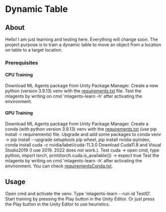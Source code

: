 # Dynamic Table

## About <a name = "about"></a>

Hello! I am just learning and testing here. Everything will change soon. The project purpose is to train a dynamic table to move an object from a location on table to a target location.

### Prerequisites <a name = "prerequisites"></a>

#### CPU Training

Download ML Agents package from Unity Package Manager.
Create a new python (version 3.9.13) venv with the [requirements.txt](requirements.txt) file.
Test the mlagents by writing on cmd 'mlagents-learn -h' after activating the environment.

#### GPU Training

Download ML Agents package from Unity Package Manager.
Create a  conda (with python version 3.9.13) venv with the [requirements.txt](requirements.txt) (use pip install -r requirements) file.
Upgrade and add some packages to conda venv -> pip install --upgrade setuptools pip wheel, pip install nvidia-pyindex, conda install cuda -c nvidia/label/cuda-11.3.0
Download Cuda11.8 and Visual Studio2019 (I use 2019. 2022 does not work.).
Test cuda -> open cmd, type python, import torch, print(torch.cuda.is_available()) -> expect true
Test the mlagents by writing on cmd 'mlagents-learn -h' after activating the environment.
You can check [requirementsConda.txt](requirementsConda.txt).

## Usage <a name = "usage"></a>

Open cmd and activate the venv. Type 'mlagents-learn --run-id TestID'. Start training by pressing the Play button in the Unity Editor.
Or just press the Play button in the Unity Editor to use heuristics.